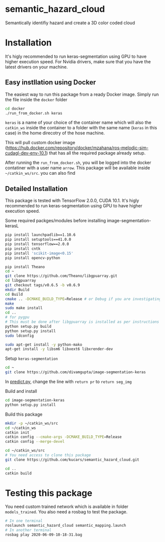 # semantic_hazard_cloud
Semantically identifiy hazard and create a 3D color coded cloud

# Installation
It's higly recommended to run keras-segmentation using GPU to have higher execution speed. For Nvidia drivers, make sure that you have the latest drivers on your machine.

## Easy instllation using Docker
The easiest way to run this package from a ready Docker image. Simply run the file inside the `docker` folder
```sh
cd docker
./run_from_docker.sh keras
```
`keras` is a name of your choice of the container name which will also the `catkin_ws` inside the container to a folder with the same name (`keras` in this case) in the home direcotry of the hose machine.

This will pull custom docker image (https://hub.docker.com/repository/docker/mzahana/ros-melodic-sim-cudagl-dev-env-10.1) that has all the required package already setup.

After running the `run_from_docker.sh`, you will be logged into the docker contatiner with a user name `arrow`. This package will be available inside `~/catkin_ws/src`. you can also find 

## Detailed Installation
This package is tested with TensorFlow 2.0.0, CUDA 10.1. It's higly recommended to run keras-segmentation using GPU to have higher execution speed.

Some required packges/modules before installing image-segmentation-kerasL
```sh
pip install launchpadlib==1.10.6
pip install setuptools==41.0.0
pip install tensorflow==2.0.0
pip install cntk
pip install 'scikit-image<0.15'
pip install opencv-python

pip install Theano
cd ~
git clone https://github.com/Theano/libgpuarray.git
cd libgpuarray
git checkout tags/v0.6.5 -b v0.6.9
mkdir Build
cd Build
cmake .. -DCMAKE_BUILD_TYPE=Release # or Debug if you are investigating a crash
make
sudo make install
cd ..
# for pygpu
# This must be done after libgpuarray is installed as per instructions above.
python setup.py build
python setup.py install
sudo ldconfig

sudo apt-get install -y python-mako
apt-get install -y libsm6 libxext6 libxrender-dev
```

Setup `keras-segmentation`

```sh
cd ~
git clone https://github.com/divamgupta/image-segmentation-keras
```

In [predict.py](https://github.com/divamgupta/image-segmentation-keras/blob/master/keras_segmentation/predict.py), change the line with `return pr` to `return seg_img`

Build and install

```sh
cd image-segmentation-keras
python setup.py install
```

Build this package
```sh
mkdir -p ~/catkin_ws/src
cd ~/catkin_ws
catkin init
catkin config --cmake-args -DCMAKE_BUILD_TYPE=Release
catkin config --merge-devel

cd ~/catkin_ws/src
# You need access to clone this package
git clone https://github.com/kucars/semantic_hazard_cloud.git

cd ..
catkin build
```

# Testing this package
You need custom trained network which is available in folder `models_trained`. You also need a rosbag to test the package.
```sh
# In one terminal
roslaunch semantic_hazard_cloud semantic_mapping.launch
# In another terminal
rosbag play 2020-06-09-10-18-31.bag
```
